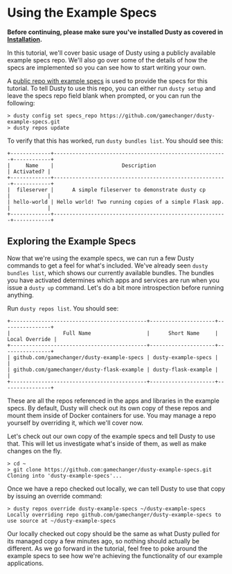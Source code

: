 # Using the Example Specs

**Before continuing, please make sure you've installed Dusty as covered
in [Installation](../installation.md).**

In this tutorial, we'll cover basic usage of Dusty using a publicly
available example specs repo. We'll also go over some of the details
of how the specs are implemented so you can see how to start
writing your own.

A [public repo with example specs](https://github.com/gamechanger/dusty-example-specs)
is used to provide the specs for this tutorial. To tell Dusty to use
this repo, you can either run `dusty setup` and leave the specs repo
field blank when prompted, or you can run the following:

```
> dusty config set specs_repo https://github.com/gamechanger/dusty-example-specs.git
> dusty repos update
```

To verify that this has worked, run `dusty bundles list`. You should see this:

```
+-------------+--------------------------------------------------------+------------+
|     Name    |                      Description                       | Activated? |
+-------------+--------------------------------------------------------+------------+
|  fileserver |      A simple fileserver to demonstrate dusty cp       |            |
| hello-world | Hello world! Two running copies of a simple Flask app. |            |
+-------------+--------------------------------------------------------+------------+
```

## Exploring the Example Specs

Now that we're using the example specs, we can run a few Dusty commands to get a feel
for what's included. We've already seen `dusty bundles list`, which shows our currently
available bundles. The bundles you have activated determines which apps and services are
run when you issue a `dusty up` command. Let's do a bit more introspection before
running anything.

Run `dusty repos list`. You should see:

```
+--------------------------------------------+---------------------+----------------+
|                 Full Name                  |      Short Name     | Local Override |
+--------------------------------------------+---------------------+----------------+
| github.com/gamechanger/dusty-example-specs | dusty-example-specs |                |
| github.com/gamechanger/dusty-flask-example | dusty-flask-example |                |
+--------------------------------------------+---------------------+----------------+
```

These are all the repos referenced in the apps and libraries in the example specs. By
default, Dusty will check out its own copy of these repos and mount them inside of
Docker containers for use. You may manage a repo yourself by overriding it, which we'll
cover now.

Let's check out our own copy of the example specs and tell Dusty to use that. This will
let us investigate what's inside of them, as well as make changes on the fly.

```
> cd ~
> git clone https://github.com:gamechanger/dusty-example-specs.git
Cloning into 'dusty-example-specs'...
```

Once we have a repo checked out locally, we can tell Dusty to use that copy by issuing
an override command:

```
> dusty repos override dusty-example-specs ~/dusty-example-specs
Locally overriding repo github.com/gamechanger/dusty-example-specs to use source at ~/dusty-example-specs
```

Our locally checked out copy should be the same as what Dusty pulled for its managed copy
a few minutes ago, so nothing should actually be different. As we go forward in the tutorial,
feel free to poke around the example specs to see how we're achieving the functionality of
our example applications.

